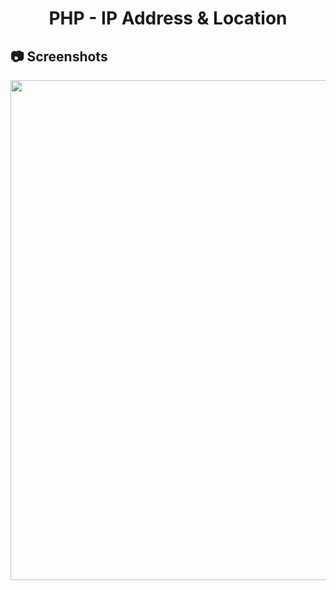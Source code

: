 <h1 align="center">
   PHP - IP Address & Location
</h1>

<h2>
📷 Screenshots
</h2>

<p align="center">
  <img src="https://github.com/ozkannbuyuk/php-exercises/assets/111967202/2ea6a3d9-c2f4-4912-a10c-828fb76656ac" width="800" />
</p>
